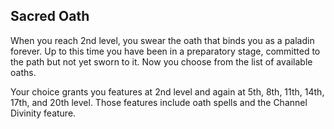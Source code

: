 ## Sacred Oath
When you reach 2nd level, you swear the oath that binds you as a paladin forever. Up to this time you have been in a preparatory stage, committed to the path but not yet sworn to it. Now you choose from the list of available oaths.

Your choice grants you features at 2nd level and again at 5th, 8th, 11th, 14th, 17th, and 20th level. Those features include oath spells and the Channel Divinity feature.

<!--

-<< CHANGES >>-
- notice the new levels for subclasses
-> before: 3, -, 7, --, 15, --, 20
-> after:  2, 5, 8, 11, 14, 17, 20

-<< TODO >>-
- none

-<< COMMENTARY >>-
- these changes are a part of a paradigm shift
- class level-ups are being syncronized more
- in spite of feature displacement, the structure feels worth it
- the extra subclass levels could be replaced with dead levels or ribbons
- this particular class now has a huge number of subclass stuff
- level 2 and 5 are spin up levels, more or less

-->
